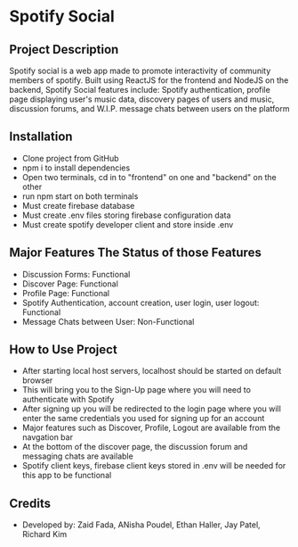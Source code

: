 # Spotify Social
## Project Description
Spotify social is a web app made to promote interactivity of community members of spotify. Built using ReactJS for the frontend and NodeJS on the backend, Spotify Social features include: Spotify authentication, profile page displaying user's music data, discovery pages of users and music, discussion forums, and W.I.P. message chats between users on the platform 
## Installation 
- Clone project from GitHub
- npm i to install dependencies
- Open two terminals, cd in to "frontend" on one and "backend" on the other
- run npm start on both terminals
- Must create firebase database
- Must create .env files storing firebase configuration data
- Must create spotify developer client and store inside .env 
## Major Features The Status of those Features
- Discussion Forms: Functional
- Discover Page: Functional
- Profile Page: Functional
- Spotify Authentication, account creation, user login, user logout: Functional
- Message Chats between User: Non-Functional
## How to Use Project
- After starting local host servers, localhost should be started on default browser
- This will bring you to the Sign-Up page where you will need to authenticate with Spotify
- After signing up you will be redirected to the login page where you will enter the same credentials you used for signing up for an account
- Major features such as Discover, Profile, Logout are available from the navgation bar
- At the bottom of the discover page, the discussion forum and messaging chats are available
- Spotify client keys, firebase client keys stored in .env will be needed for this app to be functional
## Credits
- Developed by: Zaid Fada, ANisha Poudel, Ethan Haller, Jay Patel, Richard Kim
